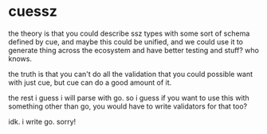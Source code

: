 # cuessz

the theory is that you could describe ssz types with some sort of schema defined by cue, and maybe this could be unified, and we could use it to generate thing across the ecosystem and have better testing and stuff? who knows.

the truth is that you can't do all the validation that you could possible want with just cue, but cue can do a good amount of it.

the rest i guess i will parse with go. so i guess if you want to use this with something other than go, you would have to write validators for that too?

idk. i write go. sorry!
